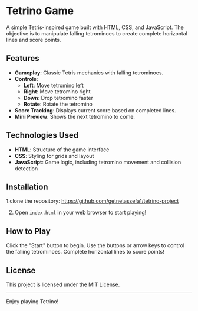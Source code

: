 # Tetrino Game

A simple Tetris-inspired game built with HTML, CSS, and JavaScript. The objective is to manipulate falling tetrominoes to create complete horizontal lines and score points.

## Features

- **Gameplay**: Classic Tetris mechanics with falling tetrominoes.
- **Controls**: 
  - **Left**: Move tetromino left
  - **Right**: Move tetromino right
  - **Down**: Drop tetromino faster
  - **Rotate**: Rotate the tetromino
- **Score Tracking**: Displays current score based on completed lines.
- **Mini Preview**: Shows the next tetromino to come.

## Technologies Used

- **HTML**: Structure of the game interface
- **CSS**: Styling for grids and layout
- **JavaScript**: Game logic, including tetromino movement and collision detection

## Installation

1.clone the repository:
https://github.com/getnetassefa1/tetrino-project

2. Open `index.html` in your web browser to start playing!

## How to Play

Click the "Start" button to begin. Use the buttons or arrow keys to control the falling tetrominoes. Complete horizontal lines to score points!

## License

This project is licensed under the MIT License.

---

Enjoy playing Tetrino!
